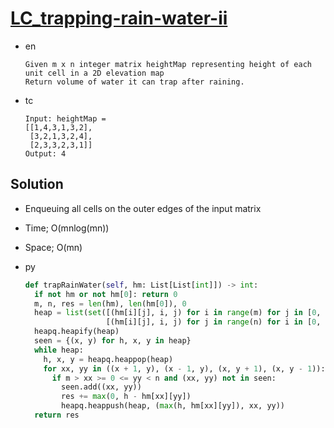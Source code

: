 # [LC_trapping-rain-water-ii](https://leetcode.com/problems/trapping-rain-water-ii)

* en

  ```en
  Given m x n integer matrix heightMap representing height of each unit cell in a 2D elevation map
  Return volume of water it can trap after raining.
  ```

* tc

  ```tc
  Input: heightMap =
  [[1,4,3,1,3,2],
   [3,2,1,3,2,4],
   [2,3,3,2,3,1]]
  Output: 4
  ```

## Solution

* Enqueuing all cells on the outer edges of the input matrix
* Time; O(mnlog(mn))
* Space; O(mn)

* py

  ```py
  def trapRainWater(self, hm: List[List[int]]) -> int:
    if not hm or not hm[0]: return 0
    m, n, res = len(hm), len(hm[0]), 0
    heap = list(set([(hm[i][j], i, j) for i in range(m) for j in [0, n - 1]] +
                    [(hm[i][j], i, j) for j in range(n) for i in [0, m - 1]]))
    heapq.heapify(heap)
    seen = {(x, y) for h, x, y in heap}
    while heap:
      h, x, y = heapq.heappop(heap)
      for xx, yy in ((x + 1, y), (x - 1, y), (x, y + 1), (x, y - 1)):
        if m > xx >= 0 <= yy < n and (xx, yy) not in seen:
          seen.add((xx, yy))
          res += max(0, h - hm[xx][yy])
          heapq.heappush(heap, (max(h, hm[xx][yy]), xx, yy))
    return res
  ```
